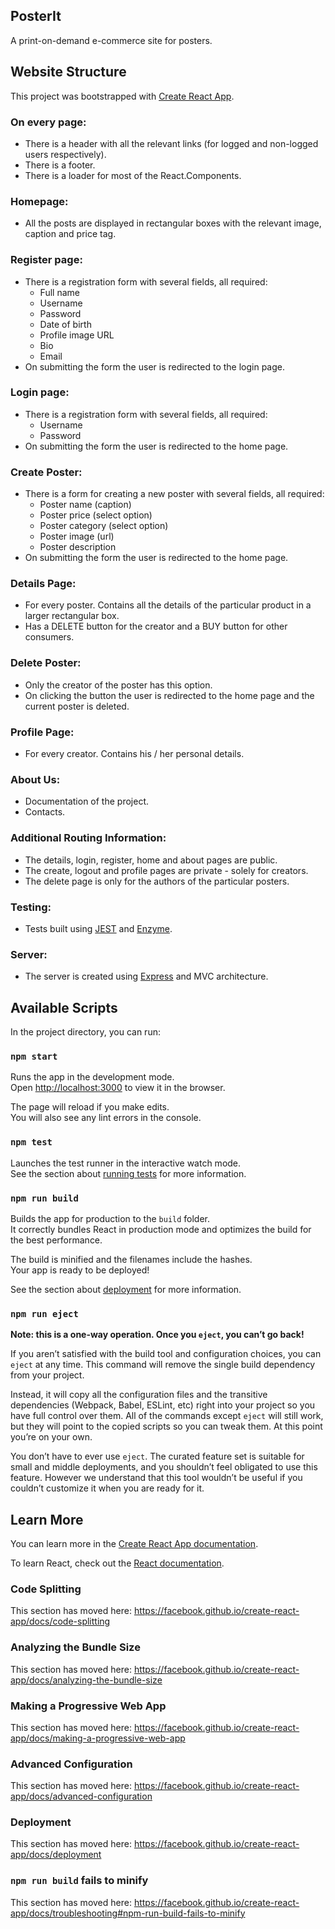 ## PosterIt
A print-on-demand e-commerce site for posters.

## Website Structure
This project was bootstrapped with [Create React App](https://github.com/facebook/create-react-app).

### On every page:
- There is a header with all the relevant links (for logged and non-logged users respectively).
- There is a footer.
- There is a loader for most of the React.Components.

### Homepage:
- All the posts are displayed in rectangular boxes with the relevant image, caption and price tag.

### Register page:
- There is a registration form with several fields, all required:
    - Full name
    - Username
    - Password
    - Date of birth
    - Profile image URL
    - Bio
    - Email
- On submitting the form the user is redirected to the login page.

### Login page:
- There is a registration form with several fields, all required:
    - Username
    - Password
- On submitting the form the user is redirected to the home page.

### Create Poster:
- There is a form for creating a new poster with several fields, all required:
    - Poster name (caption)
    - Poster price (select option)
    - Poster category (select option)
    - Poster image (url)
    - Poster description
- On submitting the form the user is redirected to the home page.

### Details Page:
- For every poster. Contains all the details of the particular product in a larger rectangular box.
- Has a DELETE button for the creator and a BUY button for other consumers.

### Delete Poster:
- Only the creator of the poster has this option.
- On clicking the button the user is redirected to the home page and the current poster is deleted.

### Profile Page:
- For every creator. Contains his / her personal details.

### About Us:
- Documentation of the project.
- Contacts.

### Additional Routing Information:
- The details, login, register, home and about pages are public.
- The create, logout and profile pages are private - solely for creators.
- The delete page is only for the authors of the particular posters.

### Testing:
- Tests built using [JEST](https://jestjs.io/) and [Enzyme](https://enzymejs.github.io/enzyme/).

### Server:
- The server is created using [Express](https://expressjs.com/) and MVC architecture.

## Available Scripts

In the project directory, you can run:

### `npm start`

Runs the app in the development mode.<br />
Open [http://localhost:3000](http://localhost:3000) to view it in the browser.

The page will reload if you make edits.<br />
You will also see any lint errors in the console.

### `npm test`

Launches the test runner in the interactive watch mode.<br />
See the section about [running tests](https://facebook.github.io/create-react-app/docs/running-tests) for more information.

### `npm run build`

Builds the app for production to the `build` folder.<br />
It correctly bundles React in production mode and optimizes the build for the best performance.

The build is minified and the filenames include the hashes.<br />
Your app is ready to be deployed!

See the section about [deployment](https://facebook.github.io/create-react-app/docs/deployment) for more information.

### `npm run eject`

**Note: this is a one-way operation. Once you `eject`, you can’t go back!**

If you aren’t satisfied with the build tool and configuration choices, you can `eject` at any time. This command will remove the single build dependency from your project.

Instead, it will copy all the configuration files and the transitive dependencies (Webpack, Babel, ESLint, etc) right into your project so you have full control over them. All of the commands except `eject` will still work, but they will point to the copied scripts so you can tweak them. At this point you’re on your own.

You don’t have to ever use `eject`. The curated feature set is suitable for small and middle deployments, and you shouldn’t feel obligated to use this feature. However we understand that this tool wouldn’t be useful if you couldn’t customize it when you are ready for it.

## Learn More

You can learn more in the [Create React App documentation](https://facebook.github.io/create-react-app/docs/getting-started).

To learn React, check out the [React documentation](https://reactjs.org/).

### Code Splitting

This section has moved here: https://facebook.github.io/create-react-app/docs/code-splitting

### Analyzing the Bundle Size

This section has moved here: https://facebook.github.io/create-react-app/docs/analyzing-the-bundle-size

### Making a Progressive Web App

This section has moved here: https://facebook.github.io/create-react-app/docs/making-a-progressive-web-app

### Advanced Configuration

This section has moved here: https://facebook.github.io/create-react-app/docs/advanced-configuration

### Deployment

This section has moved here: https://facebook.github.io/create-react-app/docs/deployment

### `npm run build` fails to minify

This section has moved here: https://facebook.github.io/create-react-app/docs/troubleshooting#npm-run-build-fails-to-minify
